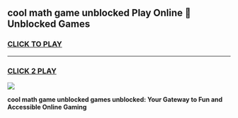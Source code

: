 
## cool math game unblocked Play Online 👋 Unblocked Games
<h3>
<a href="https://premium.freeplayer.one?title=cool_math_game_unblocked&ref=19F">CLICK TO PLAY</a></h3>
<hr>

<h3>
<a href="https://premium.freeplayer.one?title=cool_math_game_unblocked&ref=19F">CLICK 2 PLAY</a>
  
</h3>

<a href="https://premium.freeplayer.one?title=cool_math_game_unblocked&ref=19F"><img src="https://clearcache.store/games.png"></a>


**cool math game unblocked games unblocked: Your Gateway to Fun and Accessible Online Gaming**
